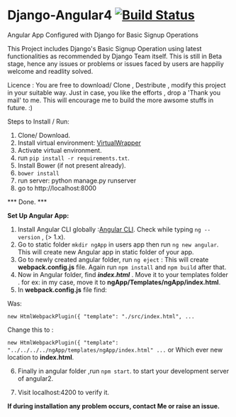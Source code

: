 # Django-Angular4        [![Build Status](https://travis-ci.org/deepak1725/django-angular4.svg?branch=master)](https://travis-ci.org/deepak1725/django-angular4)
Angular App Configured with Django for Basic Signup Operations

This Project includes Django's Basic Signup Operation using latest functionalities as recommended by Django Team itself.
This is still in Beta stage, hence any issues or problems or issues faced by users are happiliy welcome and readlity solved.

Licence : You are free to download/ Clone , Destribute , modify this project in your suitable way.
Just in case, you like the efforts , drop a 'Thank you mail' to me.
This will encourage me to build the more awsome stuffs in future. :)



Steps to Install / Run:

1. Clone/ Download.
2. Install virtual environment: [VirtualWrapper](https://virtualenvwrapper.readthedocs.io/en/latest/install.html)
3. Activate virtual environment.
4. run `pip install -r requirements.txt`.
5. Install Bower (if not present already).
6. `bower install`
7. run server: python manage.py runserver
8. go to http://localhost:8000  

*** Done.  ***

**Set Up Angular App:**  
  
  1. Install Angular CLI globally :[Angular CLI](https://cli.angular.io/). Check while typing `ng --version` , (> 1.x).
  2. Go to static folder `mkdir ngApp` in users app then run `ng new angular`. This will create new Angular app in static folder of your app.
  3. Go to newly created angular folder, run `ng eject` : This will create **webpack.config.js** file. 
    Again run `npm install` and `npm build` after that.
  4. Now in Angular folder, find **_index.html_** . Move it to your templates folder .
  for ex: in my case, move it to **ngApp/Templates/ngApp/index.html**.
  5. In **webpack.config.js** file find:   
  
  Was:
  
  `new HtmlWebpackPlugin({ "template": "./src/index.html", ...`
      
  Change this to :
  
  `new HtmlWebpackPlugin({ "template": "../../../../ngApp/templates/ngApp/index.html" ...`
  or Which ever new location to **index.html**.
  
  6. Finally in angular folder ,run `npm start`. to start your development server of angular2.
       
  7. Visit localhost:4200 to verify it.

**If during installation any problem occurs, contact Me or raise an issue.**


